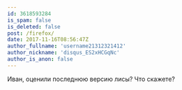 ```yaml
---
id: 3618593284
is_spam: false
is_deleted: false
post: /firefox/
date: 2017-11-16T08:56:47Z
author_fullname: 'username21312321412'
author_nickname: 'disqus_ES2xHCGqNc'
author_is_anon: false
---
```


<p>Иван, оценили последнюю версию лисы? Что скажете?</p>
